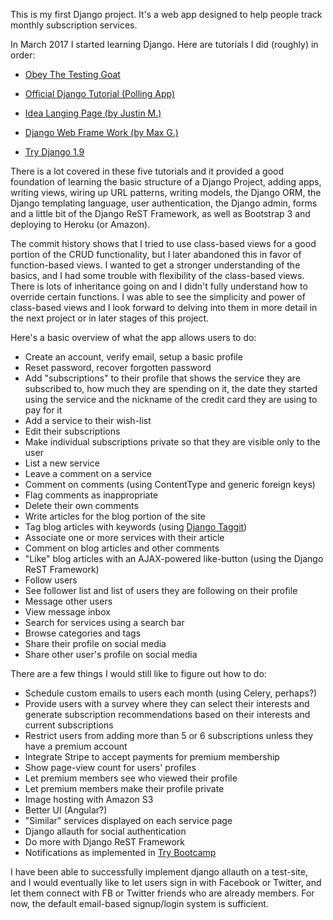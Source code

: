 This is my first Django project. It's a web app designed to help people track monthly subscription services.

In March 2017 I started learning Django. Here are tutorials I did (roughly) in order:

- [Obey The Testing Goat](http://www.obeythetestinggoat.com/)

- [Official Django Tutorial (Polling App)](https://docs.djangoproject.com/en/1.11/intro/tutorial01/)

- [Idea Langing Page (by Justin M.)](https://www.youtube.com/playlist?list=PLEsfXFp6DpzTgDieSvwKL3CakR8XyKkBk)

- [Django Web Frame Work (by Max G.)](https://www.youtube.com/playlist?list=PLw02n0FEB3E3VSHjyYMcFadtQORvl1Ssj)

- [Try Django 1.9](https://www.youtube.com/playlist?list=PLEsfXFp6DpzQFqfCur9CJ4QnKQTVXUsRy)

There is a lot covered in these five tutorials and it provided a good foundation of learning the basic structure of a Django Project, adding apps, writing views, wiring up URL patterns, writing models, the Django ORM, the Django templating language, user authentication, the Django admin, forms and a little bit of the Django ReST Framework, as well as Bootstrap 3 and deploying to Heroku (or Amazon).

The commit history shows that I tried to use class-based views for a good portion of the CRUD functionality, but I later abandoned this in favor of function-based views. I wanted to get a stronger understanding of the basics, and I had some trouble with flexibility of the class-based views. There is lots of inheritance going on and I didn't fully understand how to override certain functions. I was able to see the simplicity and power of class-based views and I look forward to delving into them in more detail in the next project or in later stages of this project.

Here's a basic overview of what the app allows users to do:

* Create an account, verify email, setup a basic profile
* Reset password, recover forgotten password
* Add "subscriptions" to their profile that shows the service they are subscribed to, how much they are spending on it, the date they started using the service and the nickname of the credit card they are using to pay for it
* Add a service to their wish-list
* Edit their subscriptions
* Make individual subscriptions private so that they are visible only to the user
* List a new service
* Leave a comment on a service
* Comment on comments (using ContentType and generic foreign keys)
* Flag comments as inappropriate
* Delete their own comments
* Write articles for the blog portion of the site
* Tag blog articles with keywords (using [Django Taggit](https://github.com/alex/django-taggit))
* Associate one or more services with their article
* Comment on blog articles and other comments
* "Like" blog articles with an AJAX-powered like-button (using the Django ReST Framework)
* Follow users
* See follower list and list of users they are following on their profile
* Message other users
* View message inbox
* Search for services using a search bar
* Browse categories and tags
* Share their profile on social media
* Share other user's profile on social media

There are a few things I would still like to figure out how to do:

* Schedule custom emails to users each month (using Celery, perhaps?)
* Provide users with a survey where they can select their interests and generate subscription recommendations based on their interests and current subscriptions
* Restrict users from adding more than 5 or 6 subscriptions unless they have a premium account
* Integrate Stripe to accept payments for premium membership
* Show page-view count for users' profiles
* Let premium members see who viewed their profile
* Let premium members make their profile private
* Image hosting with Amazon S3
* Better UI (Angular?)
* "Similar" services displayed on each service page
* Django allauth for social authentication
* Do more with Django ReST Framework
* Notifications as implemented in [Try Bootcamp](trybootcamp.vitorfs.com/)

I have been able to successfully implement django allauth on a test-site, and I would eventually like to let users sign in with Facebook or Twitter, and let them connect with FB or Twitter friends who are already members. For now, the default email-based signup/login system is sufficient.
